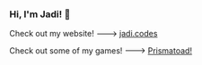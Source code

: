 ### Hi, I'm Jadi! 👋

Check out my website! ---> [jadi.codes](https://jadi.codes/)


Check out some of my games! ---> [Prismatoad!](https://prismatoad.itch.io/)
  
<!--
**jadimiller/jadimiller** is a ✨ _special_ ✨ repository because its `README.md` (this file) appears on your GitHub profile.

Here are some ideas to get you started:

- 🔭 I’m currently working on ...
- 🌱 I’m currently learning ...
- 👯 I’m looking to collaborate on ...
- 🤔 I’m looking for help with ...
- 💬 Ask me about ...
- 📫 How to reach me: ...
- 😄 Pronouns: ...
- ⚡ Fun fact: ...
-->
